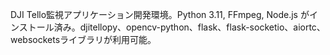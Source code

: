 DJI Tello監視アプリケーション開発環境。Python 3.11, FFmpeg, Node.js がインストール済み。djitellopy、opencv-python、flask、flask-socketio、aiortc、websocketsライブラリが利用可能。